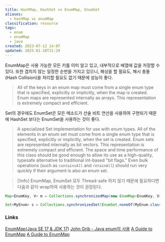 ```yaml
---
title: HashMap, HashSet vs EnumMap, EnumSet
aliases:
  - hashMap vs enumMap
classification: resource
tags:
  - enum
  - enumMap
  - java
created: 2023-07-12 14:07
updated: 2025-01-18T21:29
---
```


EnumMap은 사용 가능한 모든 키를 이미 알고 있고, 내부적으로 배열에 값을 저장할 수 있다. 또한 겹치지 않는 일정한 순번을 가지고 있으니, 해싱을 할 필요도, 해시 충돌 (Hash Collision)을 처리할 필요도 없기 때문에 성능이 좋다.
> All of the keys in an enum map must come from a single enum type that is specified, explicitly or implicitly, when the map is created. Enum maps are represented internally as arrays. This representation is extremely compact and efficient.

Set의 경우에도 EnumSet은 모든 메소드가 산술 비트 연산을 사용하여 구현되기 때문에 HashSet 보다는 EnumSet을 사용하는 것이 좋다.
>A specialized Set implementation for use with enum types. All of the elements in an enum set must come from a single enum type that is specified, explicitly or implicitly, when the set is created. Enum sets are represented internally as bit vectors. This representation is extremely compact and efficient. The space and time performance of this class should be good enough to allow its use as a high-quality, typesafe alternative to traditional int-based "bit flags." Even bulk operations (such as `containsAll` and `retainAll`) should run very quickly if their argument is also an enum set.

>[!info]
>EnumMap, EnumSet 모두 Thread-safe 하지 않기 때문에
>필요하다면 다음과 같이 wrap하여 사용하는 것이 권장된다.

```java
Map<EnumKey, V> m = Collections.synchronizedMap(new EnumMap<EnumKey, V>(...));
```

```java
Set<MyEnum> s = Collections.synchronizedSet(EnumSet.noneOf(MyEnum.class));
```

### Links

[EnumMap(Java SE 17 & JDK 17)](https://docs.oracle.com/en/java/javase/17/docs/api/java.base/java/util/EnumMap.html)
[John Grib - Java enum의 사용](https://johngrib.github.io/wiki/java/enum/)
[A Guide to EnumMap](https://www.baeldung.com/java-enum-map)
[A Guide to EnumMap](https://www.baeldung.com/java-enumset)
